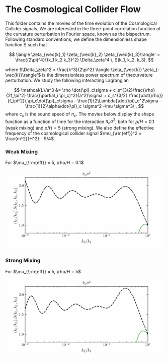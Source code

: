 # The Cosmological Collider Flow

This folder contains the movies of the time evolution of the Cosmological Collider signals. We are interested in the three-point correlation function of the curvature perturbation in Fourier space, known as the bispectrum. Following standard conventions, we define the dimensionless shape function S such that 

$$
\langle \zeta_{\vec{k}_1} \zeta_{\vec{k}_2} \zeta_{\vec{k}_3}\rangle' = \frac{(2\pi)^4}{(k_1 k_2 k_3)^2} \Delta_\zeta^4 \, S(k_1, k_2, k_3),
$$

where $\Delta_\zeta^2 = \frac{k^3}{2\pi^2} \langle \zeta_{\vec{k}} \zeta_{-\vec{k}}\rangle'$ is the dimensionless power spectrum of thecurvature perturbation. We study the following interacting Lagrangian

$$
    \mathcal{L}/a^3 &= \rho \dot{\pi}_c\sigma + c_s^{3/2}\frac{\rho}{2f_\pi^2} \frac{(\partial_i \pi_c)^2}{a^2}\sigma + c_s^{3/2} \frac{\dot{\rho}}{f_\pi^2}\,\pi_c\dot{\pi}_c\sigma
    - \frac{1}{2\Lambda}\dot{\pi}_c^2\sigma - \frac{1}{2}\alpha\dot{\pi}_c \sigma^2 -\mu \sigma^3\,,
$$
where $c_s$ is the sound speed of $\pi_c$. The movies below display the shape function as a function of time for the interaction $\dot{\pi}_c \sigma^2$, both for $\rho/H = 0.1$ (weak mixing) and $\rho/H = 5$ (strong mixing). We also define the effective frequency of the cosmological collider signal $\mu_{\rm{eff}}^2 = \frac{m^2}{H^2} - 9/4$.

### Weak Mixing

For $\mu_{\rm{eff}} = 5, \rho/H = 0.1$

<p align="center">
  <img src="CosmologicalColliderFlow_WeakMixing.gif">
</p>

### Strong Mixing

For $\mu_{\rm{eff}} = 5, \rho/H = 5$

<p align="center">
  <img src="CosmologicalColliderFlow_StrongMixing.gif">
</p>
